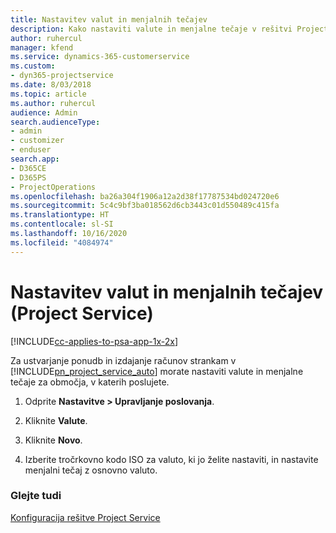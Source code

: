```yaml
---
title: Nastavitev valut in menjalnih tečajev
description: Kako nastaviti valute in menjalne tečaje v rešitvi Project Service
author: ruhercul
manager: kfend
ms.service: dynamics-365-customerservice
ms.custom:
- dyn365-projectservice
ms.date: 8/03/2018
ms.topic: article
ms.author: ruhercul
audience: Admin
search.audienceType:
- admin
- customizer
- enduser
search.app:
- D365CE
- D365PS
- ProjectOperations
ms.openlocfilehash: ba26a304f1906a12a2d38f17787534bd024720e6
ms.sourcegitcommit: 5c4c9bf3ba018562d6cb3443c01d550489c415fa
ms.translationtype: HT
ms.contentlocale: sl-SI
ms.lasthandoff: 10/16/2020
ms.locfileid: "4084974"
---
```

# <a name="set-up-currencies-and-exchange-rates-project-service"></a>Nastavitev valut in menjalnih tečajev (Project Service)

[!INCLUDE[cc-applies-to-psa-app-1x-2x](../includes/cc-applies-to-psa-app-1x-2x.md)]

Za ustvarjanje ponudb in izdajanje računov strankam v [!INCLUDE[pn_project_service_auto](../includes/pn-project-service-auto.md)] morate nastaviti valute in menjalne tečaje za območja, v katerih poslujete.  
  
1.  Odprite **Nastavitve > Upravljanje poslovanja**.  
  
2.  Kliknite **Valute**.  
  
3.  Kliknite **Novo**.  
  
4.  Izberite tročrkovno kodo ISO za valuto, ki jo želite nastaviti, in nastavite menjalni tečaj z osnovno valuto.  
  
### <a name="see-also"></a>Glejte tudi  
 [Konfiguracija rešitve Project Service](../psa/configure.md)
